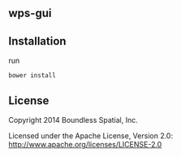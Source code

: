 ## wps-gui


## Installation

run

    bower install

## License

Copyright 2014 Boundless Spatial, Inc.

Licensed under the Apache License, Version 2.0: http://www.apache.org/licenses/LICENSE-2.0
